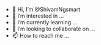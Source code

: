 - 👋 Hi, I’m @ShivamNgsmart
- 👀 I’m interested in ...
- 🌱 I’m currently learning ...
- 💞️ I’m looking to collaborate on ...
- 📫 How to reach me ...

<!---
ShivamNgsmart/ShivamNgsmart is a ✨ special ✨ repository because its `README.md` (this file) appears on your GitHub profile.
You can click the Preview link to take a look at your changes.
--->

